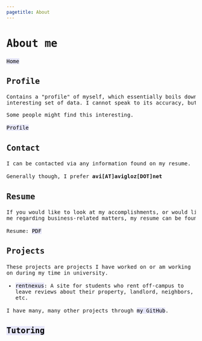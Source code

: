 ```yaml
---
pagetitle: About
---
```

<meta http-equiv="Content-Type" content="text/html; charset=UTF-8">
<meta name="viewport" content="width=device-width, initial-scale=1">
<link href="https://fonts.googleapis.com/css?family=Anonymous+Pro|Overpass+Mono" rel="stylesheet">
<style>
  body {
    padding: 20px;
    font-size: 14px;
  }
  h1, h2, h3 {
    padding: 2px;
    font-family: 'Anonymous Pro', monospace;
  }
  p, li, pre {
    padding: 2px;
    font-family: 'Overpass Mono', monospace
  }
  a {
    text-decoration: none;
    color: black;
    background-color: #e6e6fa
  }
</style>

# About me

[Home](../index.html)

## Profile

<pre>
Contains a "profile" of myself, which essentially boils down to being an
interesting set of data. I cannot speak to its accuracy, but it is based on tests taken by me.

Some people might find this interesting.
</pre>

[Profile](profile.html)

## Contact

I can be contacted via any information found on my resume.

Generally though, I prefer **avi[AT]avigloz[DOT]net**

## Resume

<pre>
If you would like to look at my accomplishments, or would like to contact
me regarding business-related matters, my resume can be found below.
</pre>

Resume: [PDF](../docs/avi_resume09_19.pdf)

## Projects

 These projects are projects I have worked on or am working on during my time in university.

 - [rentnexus](https://rentnexus.net): A site for students who rent off-campus to leave reviews about their property, landlord, neighbors, etc.

  I have many, many other projects through [my GitHub](https://github.com/avigloz).

## [Tutoring](../tutoring/index.html)
